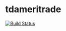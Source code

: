 # tdameritrade


[![Build Status](https://travis-ci.org/timkpaine/tdameritrade.svg?branch=master)](https://travis-ci.org/timkpaine/tdameritrade)
